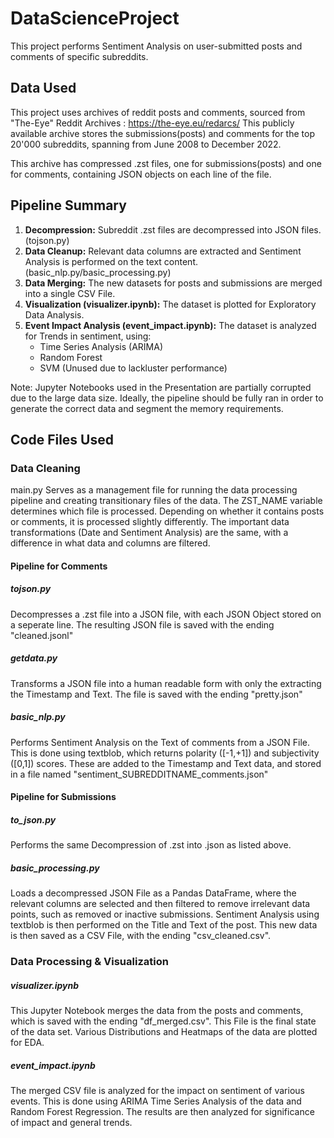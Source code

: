 # DataScienceProject

This project performs Sentiment Analysis on user-submitted posts and comments of specific subreddits.

## Data Used

This project uses archives of reddit posts and comments, sourced from "The-Eye" Reddit Archives : https://the-eye.eu/redarcs/
This publicly available archive stores the submissions(posts) and comments for the top 20'000 subreddits, spanning from June 2008 to December 2022.

This archive has compressed .zst files, one for submissions(posts) and one for comments, 
containing JSON objects on each line of the file.


## Pipeline Summary

1. **Decompression:** Subreddit .zst files are decompressed into JSON files. (tojson.py)
2. **Data Cleanup:** Relevant data columns are extracted and Sentiment Analysis is performed on the text content. (basic_nlp.py/basic_processing.py)
3. **Data Merging:** The new datasets for posts and submissions are merged into a single CSV File.
4. **Visualization (visualizer.ipynb):** The dataset is plotted for Exploratory Data Analysis. 
5. **Event Impact Analysis (event_impact.ipynb):** The dataset is analyzed for Trends in sentiment, using:
	- Time Series Analysis (ARIMA)
	- Random Forest
	- SVM (Unused due to lackluster performance)

Note: Jupyter Notebooks used in the Presentation are partially corrupted due to the large data size. Ideally, the pipeline should be fully ran in order to generate the correct data and segment the memory requirements.


## Code Files Used

### Data Cleaning

main.py
Serves as a management file for running the data processing pipeline and creating transitionary files of the data.
The ZST_NAME variable determines which file is processed. Depending on whether it contains posts or comments, it is processed slightly differently. The important data transformations (Date and Sentiment Analysis) are the same, with a difference in what data and columns are filtered.

#### Pipeline for Comments

##### tojson.py
Decompresses a .zst file into a JSON file, with each JSON Object stored on a seperate line. The resulting JSON file is saved with the ending "cleaned.jsonl"

##### getdata.py
Transforms a JSON file into a human readable form with only the extracting the Timestamp and Text. The file is saved with the ending "pretty.json"

##### basic_nlp.py
Performs Sentiment Analysis on the Text of comments from a JSON File. This is done using textblob, which returns polarity ([-1,+1]) and subjectivity ([0,1]) scores. These are added to the Timestamp and Text data, and stored in a file named "sentiment_SUBREDDITNAME_comments.json"
	

#### Pipeline for Submissions

##### to_json.py
Performs the same Decompression of .zst into .json as listed above.

##### basic_processing.py
Loads a decompressed JSON File as a Pandas DataFrame, where the relevant columns are selected and then filtered to remove irrelevant data points, such as removed or inactive submissions. Sentiment Analysis using textblob is then performed on the Title and Text of the post.
This new data is then saved as a CSV File, with the ending "csv_cleaned.csv".


### Data Processing & Visualization

##### visualizer.ipynb
This Jupyter Notebook merges the data from the posts and comments, which is saved with the ending "df_merged.csv". This File is the final state of the data set.
Various Distributions and Heatmaps  of the data are plotted for EDA.

##### event_impact.ipynb
The merged CSV file is analyzed for the impact on sentiment of various events. This is done using ARIMA Time Series Analysis of the data and Random Forest Regression. The results are then analyzed for significance of impact and general trends.


